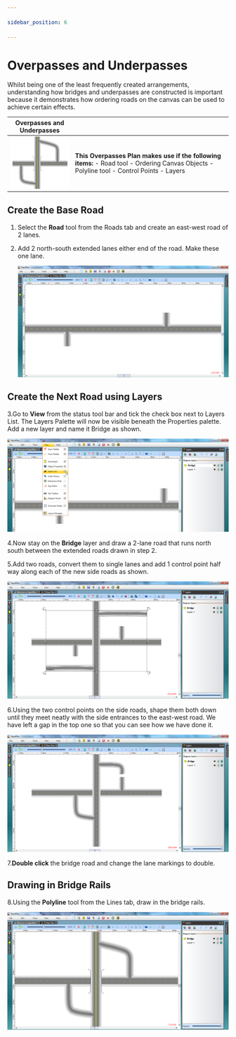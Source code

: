 ```yaml
---

sidebar_position: 6

---
```

# Overpasses and Underpasses

Whilst being one of the least frequently created arrangements, understanding how bridges and underpasses are constructed is important because it demonstrates how ordering roads on the canvas can be used to achieve certain effects.

|Overpasses and Underpasses                                     |             |
|---------------------------------------------------------------|-------------|
|![Overpasses_and_Underpasses_table](./assets/Overpasses_and_Underpasses_table.png)  | **This Overpasses Plan makes use if the following items:** - Road tool  - Ordering Canvas Objects  - Polyline tool  - Control Points  - Layers               |

## Create the Base Road

1. Select the **Road** tool from the Roads tab and create an east-west road of 2 lanes.

2. Add 2 north-south extended lanes either end of the road. Make these one lane.

   ![Overpasses_and_Underpasses_steps_1_and_2](./assets/Overpasses_and_Underpasses_steps_1_and_2.png)

## Create the Next Road using Layers

3.Go to **View** from the status tool bar and tick the check box next to Layers List. The Layers Palette will now be visible beneath the Properties palette. Add a new layer and name it Bridge as shown.

   ![Overpasses_and_Underpasses_step_3](./assets/Overpasses_and_Underpasses_step_3.png)

4.Now stay on the **Bridge** layer and draw a 2-lane road that runs north south between the extended roads drawn in step 2.

5.Add two roads, convert them to single lanes and add 1 control point half way along each of the new side roads as shown.

   ![Overpasses_and_Underpasses_steps_4_and_5](./assets/Overpasses_and_Underpasses_steps_4_and_5.png)

6.Using the two control points on the side roads, shape them both down until they meet neatly with the side entrances to the east-west road. We have left a gap in the top one so that you can see how we have done it.

   ![Overpasses_and_Underpasses_step_6](./assets/Overpasses_and_Underpasses_step_6.png)

7.**Double click** the bridge road and change the lane markings to double.

## Drawing in Bridge Rails

8.Using the **Polyline** tool from the Lines tab, draw in the bridge rails.

   ![Overpasses_and_Underpasses_steps_7_and_8](./assets/Overpasses_and_Underpasses_steps_7_and_8.png)
